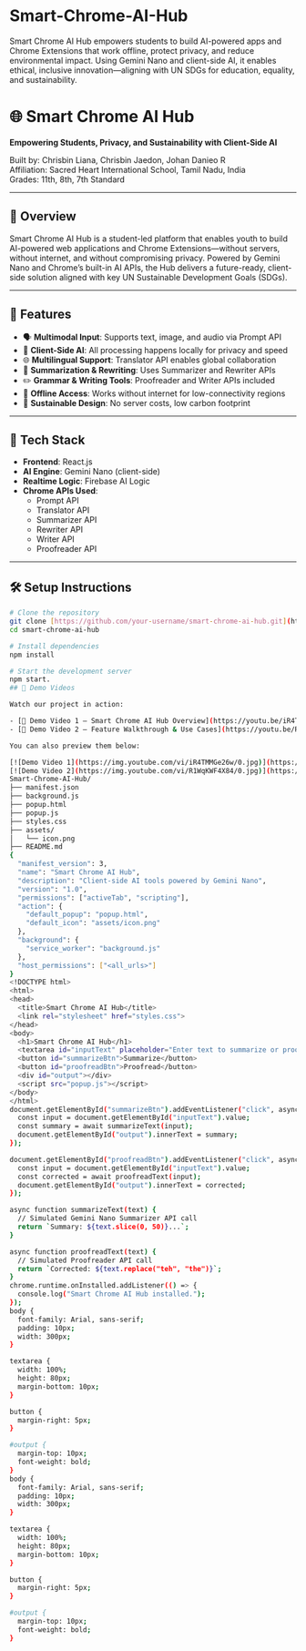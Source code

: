 # Smart-Chrome-AI-Hub
Smart Chrome AI Hub empowers students to build AI-powered apps and Chrome Extensions that work offline, protect privacy, and reduce environmental impact. Using Gemini Nano and client-side AI, it enables ethical, inclusive innovation—aligning with UN SDGs for education, equality, and sustainability.

# 🌐 Smart Chrome AI Hub

**Empowering Students, Privacy, and Sustainability with Client-Side AI**

Built by: Chrisbin Liana, Chrisbin Jaedon, Johan Danieo R  
Affiliation: Sacred Heart International School, Tamil Nadu, India  
Grades: 11th, 8th, 7th Standard

---

## 🚀 Overview

Smart Chrome AI Hub is a student-led platform that enables youth to build AI-powered web applications and Chrome Extensions—without servers, without internet, and without compromising privacy. Powered by Gemini Nano and Chrome’s built-in AI APIs, the Hub delivers a future-ready, client-side solution aligned with key UN Sustainable Development Goals (SDGs).

---

## 🌟 Features

- 🗣️ **Multimodal Input**: Supports text, image, and audio via Prompt API  
- 🔐 **Client-Side AI**: All processing happens locally for privacy and speed  
- 🌐 **Multilingual Support**: Translator API enables global collaboration  
- 📄 **Summarization & Rewriting**: Uses Summarizer and Rewriter APIs  
- ✏️ **Grammar & Writing Tools**: Proofreader and Writer APIs included  
- 📶 **Offline Access**: Works without internet for low-connectivity regions  
- 🌱 **Sustainable Design**: No server costs, low carbon footprint

---

## 🧰 Tech Stack

- **Frontend**: React.js  
- **AI Engine**: Gemini Nano (client-side)  
- **Realtime Logic**: Firebase AI Logic  
- **Chrome APIs Used**:
  - Prompt API
  - Translator API
  - Summarizer API
  - Rewriter API
  - Writer API
  - Proofreader API

---

## 🛠️ Setup Instructions

```bash
# Clone the repository
git clone [https://github.com/your-username/smart-chrome-ai-hub.git](https://github.com/CHRISBINJAEDON/Smart-Chrome-AI-Hub.git)
cd smart-chrome-ai-hub

# Install dependencies
npm install

# Start the development server
npm start.
## 🎥 Demo Videos

Watch our project in action:

- [🔗 Demo Video 1 – Smart Chrome AI Hub Overview](https://youtu.be/iR4TMMGe26w)
- [🔗 Demo Video 2 – Feature Walkthrough & Use Cases](https://youtu.be/R1WqKWF4X84)

You can also preview them below:

[![Demo Video 1](https://img.youtube.com/vi/iR4TMMGe26w/0.jpg)](https://youtu.be/iR4TMMGe26w)
[![Demo Video 2](https://img.youtube.com/vi/R1WqKWF4X84/0.jpg)](https://youtu.be/R1WqKWF4X84)
Smart-Chrome-AI-Hub/
├── manifest.json
├── background.js
├── popup.html
├── popup.js
├── styles.css
├── assets/
│   └── icon.png
├── README.md
{
  "manifest_version": 3,
  "name": "Smart Chrome AI Hub",
  "description": "Client-side AI tools powered by Gemini Nano",
  "version": "1.0",
  "permissions": ["activeTab", "scripting"],
  "action": {
    "default_popup": "popup.html",
    "default_icon": "assets/icon.png"
  },
  "background": {
    "service_worker": "background.js"
  },
  "host_permissions": ["<all_urls>"]
}
<!DOCTYPE html>
<html>
<head>
  <title>Smart Chrome AI Hub</title>
  <link rel="stylesheet" href="styles.css">
</head>
<body>
  <h1>Smart Chrome AI Hub</h1>
  <textarea id="inputText" placeholder="Enter text to summarize or proofread..."></textarea>
  <button id="summarizeBtn">Summarize</button>
  <button id="proofreadBtn">Proofread</button>
  <div id="output"></div>
  <script src="popup.js"></script>
</body>
</html>
document.getElementById("summarizeBtn").addEventListener("click", async () => {
  const input = document.getElementById("inputText").value;
  const summary = await summarizeText(input);
  document.getElementById("output").innerText = summary;
});

document.getElementById("proofreadBtn").addEventListener("click", async () => {
  const input = document.getElementById("inputText").value;
  const corrected = await proofreadText(input);
  document.getElementById("output").innerText = corrected;
});

async function summarizeText(text) {
  // Simulated Gemini Nano Summarizer API call
  return `Summary: ${text.slice(0, 50)}...`;
}

async function proofreadText(text) {
  // Simulated Proofreader API call
  return `Corrected: ${text.replace("teh", "the")}`;
}
chrome.runtime.onInstalled.addListener(() => {
  console.log("Smart Chrome AI Hub installed.");
});
body {
  font-family: Arial, sans-serif;
  padding: 10px;
  width: 300px;
}

textarea {
  width: 100%;
  height: 80px;
  margin-bottom: 10px;
}

button {
  margin-right: 5px;
}

#output {
  margin-top: 10px;
  font-weight: bold;
}
body {
  font-family: Arial, sans-serif;
  padding: 10px;
  width: 300px;
}

textarea {
  width: 100%;
  height: 80px;
  margin-bottom: 10px;
}

button {
  margin-right: 5px;
}

#output {
  margin-top: 10px;
  font-weight: bold;
}
